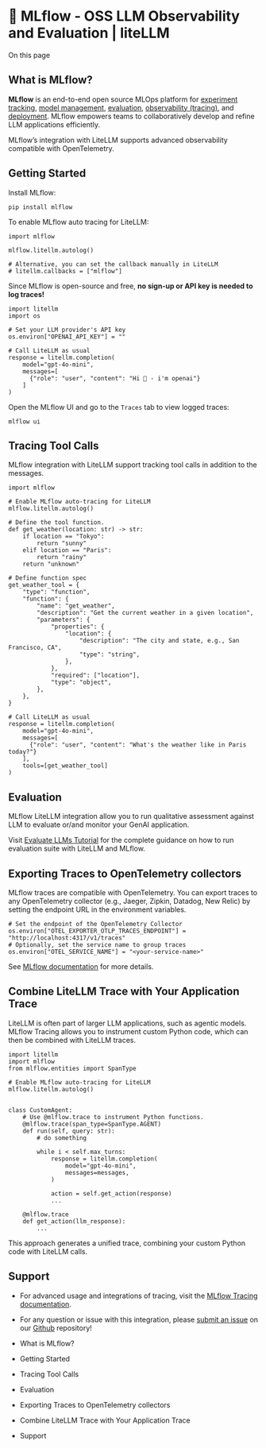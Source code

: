 # 🔁 MLflow - OSS LLM Observability and Evaluation | liteLLM

On this page

## What is MLflow?​

**MLflow** is an end-to-end open source MLOps platform for [experiment tracking](https://www.mlflow.org/docs/latest/tracking.html), [model management](https://www.mlflow.org/docs/latest/models.html), [evaluation](https://www.mlflow.org/docs/latest/llms/llm-evaluate/index.html), [observability (tracing)](https://www.mlflow.org/docs/latest/llms/tracing/index.html), and [deployment](https://www.mlflow.org/docs/latest/deployment/index.html). MLflow empowers teams to collaboratively develop and refine LLM applications efficiently.

MLflow’s integration with LiteLLM supports advanced observability compatible with OpenTelemetry.

## Getting Started​

Install MLflow:
    
    
    pip install mlflow  
    

To enable MLflow auto tracing for LiteLLM:
    
    
    import mlflow  
      
    mlflow.litellm.autolog()  
      
    # Alternative, you can set the callback manually in LiteLLM  
    # litellm.callbacks = ["mlflow"]  
    

Since MLflow is open-source and free, **no sign-up or API key is needed to log traces!**
    
    
    import litellm  
    import os  
      
    # Set your LLM provider's API key  
    os.environ["OPENAI_API_KEY"] = ""  
      
    # Call LiteLLM as usual  
    response = litellm.completion(  
        model="gpt-4o-mini",  
        messages=[  
          {"role": "user", "content": "Hi 👋 - i'm openai"}  
        ]  
    )  
    

Open the MLflow UI and go to the `Traces` tab to view logged traces:
    
    
    mlflow ui  
    

## Tracing Tool Calls​

MLflow integration with LiteLLM support tracking tool calls in addition to the messages.
    
    
    import mlflow  
      
    # Enable MLflow auto-tracing for LiteLLM  
    mlflow.litellm.autolog()  
      
    # Define the tool function.  
    def get_weather(location: str) -> str:  
        if location == "Tokyo":  
            return "sunny"  
        elif location == "Paris":  
            return "rainy"  
        return "unknown"  
      
    # Define function spec  
    get_weather_tool = {  
        "type": "function",  
        "function": {  
            "name": "get_weather",  
            "description": "Get the current weather in a given location",  
            "parameters": {  
                "properties": {  
                    "location": {  
                        "description": "The city and state, e.g., San Francisco, CA",  
                        "type": "string",  
                    },  
                },  
                "required": ["location"],  
                "type": "object",  
            },  
        },  
    }  
      
    # Call LiteLLM as usual  
    response = litellm.completion(  
        model="gpt-4o-mini",  
        messages=[  
          {"role": "user", "content": "What's the weather like in Paris today?"}  
        ],  
        tools=[get_weather_tool]  
    )  
    

## Evaluation​

MLflow LiteLLM integration allow you to run qualitative assessment against LLM to evaluate or/and monitor your GenAI application.

Visit [Evaluate LLMs Tutorial](/docs/tutorials/eval_suites) for the complete guidance on how to run evaluation suite with LiteLLM and MLflow.

## Exporting Traces to OpenTelemetry collectors​

MLflow traces are compatible with OpenTelemetry. You can export traces to any OpenTelemetry collector (e.g., Jaeger, Zipkin, Datadog, New Relic) by setting the endpoint URL in the environment variables.
    
    
    # Set the endpoint of the OpenTelemetry Collector  
    os.environ["OTEL_EXPORTER_OTLP_TRACES_ENDPOINT"] = "http://localhost:4317/v1/traces"  
    # Optionally, set the service name to group traces  
    os.environ["OTEL_SERVICE_NAME"] = "<your-service-name>"  
    

See [MLflow documentation](https://mlflow.org/docs/latest/llms/tracing/index.html#using-opentelemetry-collector-for-exporting-traces) for more details.

## Combine LiteLLM Trace with Your Application Trace​

LiteLLM is often part of larger LLM applications, such as agentic models. MLflow Tracing allows you to instrument custom Python code, which can then be combined with LiteLLM traces.
    
    
    import litellm  
    import mlflow  
    from mlflow.entities import SpanType  
      
    # Enable MLflow auto-tracing for LiteLLM  
    mlflow.litellm.autolog()  
      
      
    class CustomAgent:  
        # Use @mlflow.trace to instrument Python functions.  
        @mlflow.trace(span_type=SpanType.AGENT)  
        def run(self, query: str):  
            # do something  
      
            while i < self.max_turns:  
                response = litellm.completion(  
                    model="gpt-4o-mini",  
                    messages=messages,  
                )  
      
                action = self.get_action(response)  
                ...  
      
        @mlflow.trace  
        def get_action(llm_response):  
            ...  
    

This approach generates a unified trace, combining your custom Python code with LiteLLM calls.

## Support​

  * For advanced usage and integrations of tracing, visit the [MLflow Tracing documentation](https://mlflow.org/docs/latest/llms/tracing/index.html).
  * For any question or issue with this integration, please [submit an issue](https://github.com/mlflow/mlflow/issues/new/choose) on our [Github](https://github.com/mlflow/mlflow) repository!

  * What is MLflow?
  * Getting Started
  * Tracing Tool Calls
  * Evaluation
  * Exporting Traces to OpenTelemetry collectors
  * Combine LiteLLM Trace with Your Application Trace
  * Support